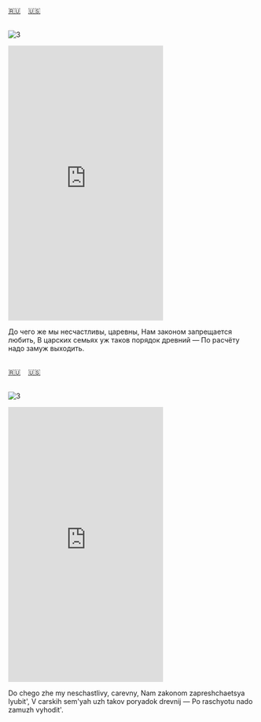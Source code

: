 <span id="ru"><a href='#ru'>🇷🇺</a> &nbsp;&nbsp;&nbsp;<a href='#en'>🇺🇸</a> &nbsp;&nbsp;&nbsp;</span><br><br>

![3](https://github.com/user-attachments/assets/32340491-8a75-47f4-a7db-43b21929dc01)

<iframe width="315" height="560" src="https://www.youtube.com/embed/mLWzaDiKy0Q" frameborder="0" allow="accelerometer; autoplay; clipboard-write; encrypted-media; gyroscope; picture-in-picture; web-share"allowfullscreen></iframe>

До чего же мы несчастливы, царевны,
Нам законом запрещается любить,
В царских семьях уж таков порядок древний —
По расчёту надо замуж выходить.<br><br>

<span id="en"><a href='#ru'>🇷🇺</a> &nbsp;&nbsp;&nbsp;<a href='#en'>🇺🇸</a> &nbsp;&nbsp;&nbsp;</span><br><br>

![3](https://github.com/user-attachments/assets/32340491-8a75-47f4-a7db-43b21929dc01)

<iframe width="315" height="560" src="https://www.youtube.com/embed/APNVgBg-z4o" frameborder="0" allow="accelerometer; autoplay; clipboard-write; encrypted-media; gyroscope; picture-in-picture; web-share"allowfullscreen></iframe>

Do chego zhe my neschastlivy, carevny,
Nam zakonom zapreshchaetsya lyubit',
V carskih sem'yah uzh takov poryadok drevnij —
Po raschyotu nado zamuzh vyhodit'.<br><br>

